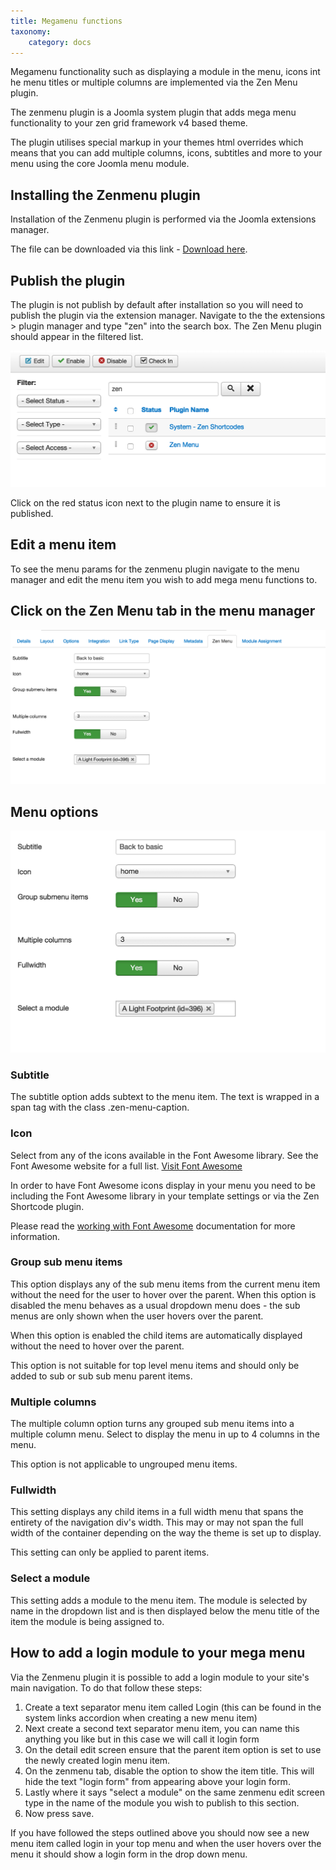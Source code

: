 ```yaml
---
title: Megamenu functions
taxonomy:
    category: docs
---
```



Megamenu functionality such as displaying a module in the menu, icons int he menu titles or multiple columns are implemented via the Zen Menu plugin.

The zenmenu plugin is a Joomla system plugin that adds mega menu functionality to your zen grid framework v4 based theme.

The plugin utilises special markup in your themes html overrides which means that you can add multiple columns, icons, subtitles and more to your menu using the core Joomla menu module.


Installing the Zenmenu plugin
-----
Installation of the Zenmenu plugin is performed via the Joomla extensions manager. 

The file can be downloaded via this link - <a href="http://joomlabamboo.com/index.php?option=com_docman&task=doc_download&gid=694&Itemid=">Download here</a>.

Publish the plugin
----
The plugin is not publish by default after installation so you will need to publish the plugin via the extension manager. Navigate to the the extensions > plugin manager and type "zen" into the search box. The Zen Menu plugin should appear in the filtered list. 

![Publish Zen Menu](/images/documentation/menu/enable_zenmenu.png)
  
  
Click on the red status icon next to the plugin name to ensure it is published.


Edit a menu item
----

To see the menu params for the zenmenu plugin navigate to the menu manager and edit the menu item you wish to add mega menu functions to.


Click on the Zen Menu tab in the menu manager
----
![Publish Zen Menu](/images/documentation/menu/zenmenu-tab.png)


Menu options
----
![Publish Zen Menu](/images/documentation/menu/zenmenu-params.png)


### Subtitle
The subtitle option adds subtext to the menu item. 
The text is wrapped in a span tag with the class .zen-menu-caption.

### Icon
Select from any of the icons available in the Font Awesome library. See the Font Awesome website for a full list. <a href="http://fortawesome.github.io/Font-Awesome/">Visit Font Awesome</a>

In order to have Font Awesome icons display in your menu you need to be including the Font Awesome library in your template settings or via the Zen Shortcode plugin.

Please read the <a href="http://docs.joomlabamboo.com/zen-grid-framework-4/theme/working-with-font-awesome.html">working with Font Awesome</a> documentation for more information.

### Group sub menu items
This option displays any of the sub menu items from the current menu item without the need for the user to hover over the parent. When this option is disabled the menu behaves as a usual dropdown menu does - the sub menus are only shown when the user hovers over the parent.

When this option is enabled the child items are automatically displayed without the need to hover over the parent.

This option is not suitable for top level menu items and should only be added to sub or sub sub menu parent items.

### Multiple columns
The multiple column option turns any grouped sub menu items into a multiple column menu. Select to display the menu in up to 4 columns in the menu. 

This option is not applicable to ungrouped menu items.


### Fullwidth
This setting displays any child items in a full width menu that spans the entirety of the navigation div's width. This may or may not span the full width of the container depending on the way the theme is set up to display.

This setting can only be applied to parent items.

### Select a module
This setting adds a module to the menu item. The module is selected by name in the dropdown list and is then displayed below the menu title of the item the module is being assigned to.


How to add a login module to your mega menu
---

Via the Zenmenu plugin it is possible to add a login module to your site's main navigation. To do that follow these steps:

1. Create a text separator menu item called Login (this can be found in the system links accordion when creating a new menu item)
2. Next create a second text separator menu item, you can name this anything you like but in this case we will call it login form
3. On the detail edit screen ensure that the parent item option is set to use the newly created login menu item.
3. On the zenmenu tab, disable the option to show the item title. This will hide the text "login form" from appearing above your login form.
4. Lastly where it says "select a module" on the same zenmenu edit screen type in the name of the module you wish to publish to this section.
5. Now press save.

If you have followed the steps outlined above you should now see a new menu item called login in your top menu and when the user hovers over the menu it should show a login form in the drop down menu.